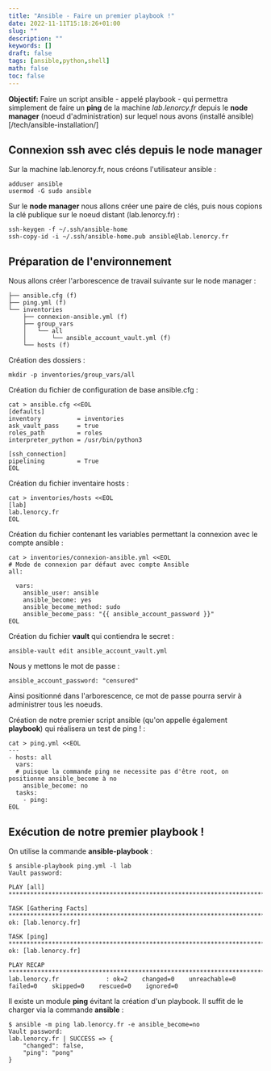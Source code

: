 ```yaml
---
title: "Ansible - Faire un premier playbook !"
date: 2022-11-11T15:18:26+01:00
slug: ""
description: ""
keywords: []
draft: false
tags: [ansible,python,shell]
math: false
toc: false
---
```


**Objectif:** Faire un script ansible - appelé playbook - qui permettra simplement de faire un __ping__ de la machine _lab.lenorcy.fr_ depuis le __node manager__ (noeud d'administration) sur lequel nous avons (installé ansible)[/tech/ansible-installation/]


## Connexion ssh avec clés depuis le __node manager__

Sur la machine lab.lenorcy.fr, nous créons l'utilisateur ansible :
```
adduser ansible
usermod -G sudo ansible
```

Sur le __node manager__ nous allons créer une paire de clés, puis nous copions la clé publique sur le noeud distant (lab.lenorcy.fr) :
```
ssh-keygen -f ~/.ssh/ansible-home
ssh-copy-id -i ~/.ssh/ansible-home.pub ansible@lab.lenorcy.fr
```

## Préparation de l'environnement

Nous allons créer l'arborescence de travail suivante sur le node manager :
```
├── ansible.cfg (f)
├── ping.yml (f)
└── inventories 
    ├── connexion-ansible.yml (f)
    ├── group_vars
    │   └── all
    │       └── ansible_account_vault.yml (f)
    └── hosts (f)
```  

Création des dossiers :
```
mkdir -p inventories/group_vars/all
```

Création du fichier de configuration de base ansible.cfg :
```
cat > ansible.cfg <<EOL 
[defaults]
inventory          = inventories
ask_vault_pass     = true
roles_path         = roles
interpreter_python = /usr/bin/python3

[ssh_connection]
pipelining         = True
EOL
```

Création du fichier inventaire hosts :
```
cat > inventories/hosts <<EOL
[lab]
lab.lenorcy.fr
EOL
```

Création du fichier contenant les variables permettant la connexion avec le compte ansible :
```
cat > inventories/connexion-ansible.yml <<EOL
# Mode de connexion par défaut avec compte Ansible
all:

  vars:
    ansible_user: ansible 
    ansible_become: yes
    ansible_become_method: sudo
    ansible_become_pass: "{{ ansible_account_password }}"
EOL
```

Création du fichier __vault__ qui contiendra le secret : 
```
ansible-vault edit ansible_account_vault.yml
```

Nous y mettons le mot de passe :
```
ansible_account_password: "censured"
```
Ainsi positionné dans l'arborescence, ce mot de passe pourra servir à administrer tous les noeuds.

Création de notre premier script ansible (qu'on appelle également **playbook**) qui réalisera un test de ping ! :
```
cat > ping.yml <<EOL 
---
- hosts: all
  vars:
  # puisque la commande ping ne necessite pas d'être root, on positionne ansible_become à no
    ansible_become: no
  tasks:
    - ping:
EOL    
```

## Exécution de notre premier playbook !

On utilise la commande **ansible-playbook** :
```
$ ansible-playbook ping.yml -l lab
Vault password: 

PLAY [all] **********************************************************************************************

TASK [Gathering Facts] **********************************************************************************
ok: [lab.lenorcy.fr]

TASK [ping] *********************************************************************************************
ok: [lab.lenorcy.fr]

PLAY RECAP **********************************************************************************************
lab.lenorcy.fr             : ok=2    changed=0    unreachable=0    failed=0    skipped=0    rescued=0    ignored=0   
```

Il existe un module **ping** évitant la création d'un playbook. Il suffit de le charger via la commande **ansible** :
```
$ ansible -m ping lab.lenorcy.fr -e ansible_become=no
Vault password: 
lab.lenorcy.fr | SUCCESS => {
    "changed": false,
    "ping": "pong"
}
```
